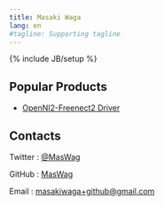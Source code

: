 ```yaml
---
title: Masaki Waga
lang: en
#tagline: Supporting tagline
---
```

{% include JB/setup %}

Popular Products
----------------

* [OpenNI2-Freenect2 Driver](/en/OpenNI2-Freenect2-Driver.html)

Contacts
--------

Twitter
: [@MasWag](https://twitter.com/MasWag)

GitHub
: [MasWag](https://github.com/MasWag)

Email
: [masakiwaga+github@gmail.com](mailto:masakiwaga+github@gmail.com)
